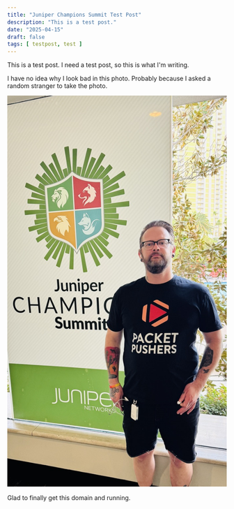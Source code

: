 ```yaml
---
title: "Juniper Champions Summit Test Post"
description: "This is a test post."
date: "2025-04-15"
draft: false
tags: [ testpost, test ]
---
```

This is a test post. I need a test post, so this is what I'm writing.

I have no idea why I look bad in this photo. Probably because I asked a random stranger to take the photo. 

![Test post](juniperChampionsTestPost.jpeg)

Glad to finally get this domain and running. 